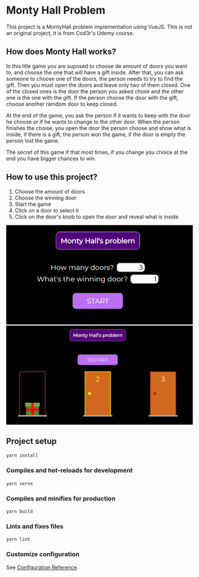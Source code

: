 # Monty Hall Problem 

This project is a MontyHall problem implementation using VueJS. This is not an original project, it is from Cod3r's Udemy course. 

## How does Monty Hall works? 

In this litle game you are suposed to choose de amount of doors you want to, and choose  the one that will have a gift inside.
After that, you can ask someone to choose one of the doors, the person needs to try to find the gift. 
Then you must open the doors and leave only two of them closed. One of the closed ones is the door the person you asked chose
and the other one is the one with the gift. If the person choose the door with the gift, choose another ramdom door to keep closed.

At the end of the game, you ask the person if it wants to keep with the door he choose or if he wants to change to the other door.
When the person finishes the choise, you open the door the person choose and show what is inside, if there is a gift, the person won the game, 
if the door is empty the person lost the game. 

The secret of this game if that most times, if you change you choice at the end you have bigger chances to win. 

## How to use this project? 

1. Choose the amount of doors
2. Choose the winning door 
3. Start the game
4. Click on a door to select it
5. Click on the door's knob to open the door and reveal what is inside

![picture2](https://github.com/avnerjose/VueJS-MontyHall/blob/main/picture2.png?style=centerme)
![picture1](https://github.com/avnerjose/VueJS-MontyHall/blob/main/picture1.png)




## Project setup
```
yarn install
```

### Compiles and hot-reloads for development
```
yarn serve
```

### Compiles and minifies for production
```
yarn build
```

### Lints and fixes files
```
yarn lint
```

### Customize configuration
See [Configuration Reference](https://cli.vuejs.org/config/).
